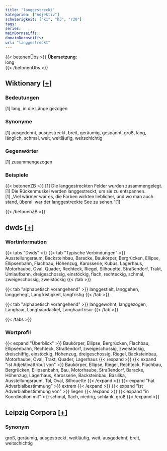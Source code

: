 ```yaml
---
title: "langgestreckt"
kategorien: ["Adjektiv"]
schwierigkeit: ["k1", "h3", "r20"]
tags:
series:
mainDornseiffs:
domainDornseiffs:
url: "langgestreckt"
---
```


{{< betonenÜbs >}}
**Übersetzung:**  
long  
{{< /betonenÜbs >}}

## Wiktionary [[+](https://de.wiktionary.org/wiki/langgestreckt)]

### Bedeutungen
[1] lang, in die Länge gezogen  

### Synonyme
[1] ausgedehnt, ausgestreckt, breit, geräumig, gespannt, groß, lang, länglich, schmal, weit, weitläufig, weitschichtig  

### Gegenwörter
[1] zusammengezogen  

### Beispiele
{{< betonenZB >}}
[1] Die langgestreckten Felder wurden zusammengelegt.  
[1] Die Rückenmuskel werden langgestreckt, um sie zu entspannen.  
[1] „Viel wärmer war es, die Farben wirkten lieblicher, und wo man auch stand, überall war der langgestreckte See zu sehen.“[1]  

{{< /betonenZB >}}


## dwds [[+](https://www.dwds.de/wb/langgestreckt)]

### Wortinformation
{{< tabs "Dwds" >}}
{{< tab "Typische Verbindungen" >}}
Ausstellungsraum, Backsteinbau, Baracke, Baukörper, Bergrücken, Ellipse, Ellipsenbahn, Flachbau, Höhenzug, Karosserie, Kubus, Lagerhaus, Motorhaube, Oval, Quader, Rechteck, Riegel, Silhouette, Straßendorf, Trakt, Umlaufbahn, dreigeschossig, einstöckig, flach, rechteckig, schmal, zweigeschossig, zweistöckig
{{< /tab >}}

{{< tab "alphabetisch vorangehend" >}}
langgestielt, langgehen, langgehegt, Langfristigkeit, langfristig
{{< /tab >}}

{{< tab "alphabetisch vorangehend" >}}
langgewohnt, langgezogen, Langhaar, Langhaardackel, Langhaarfrisur
{{< /tab >}}

{{< /tabs >}}

### Wortprofil
{{< expand "Überblick" >}} Baukörper, Ellipse, Bergrücken, Flachbau, Ellipsenbahn, Rechteck, Straßendorf, zweigeschossig, zweistöckig, dreischiffig, einstöckig, Höhenzug, dreigeschossig, Riegel, Backsteinbau, Motorhaube, Oval, Trakt, Quader, Lagerhaus {{< /expand >}}
{{< expand "ist Adjektivattribut von" >}} Baukörper, Ellipse, Riegel, Rechteck, Flachbau, Bergrücken, Ellipsenbahn, Bau, Motorhaube, Straßendorf, Baracke, Höhenzug, Lagerhaus, Karosserie, Backsteinbau, Basilika, Ausstellungsraum, Tal, Oval, Silhouette {{< /expand >}}
{{< expand "hat Adverbialbestimmung" >}} extrem {{< /expand >}}
{{< expand "ist Adverbialbestimmung von" >}} liegen {{< /expand >}}
{{< expand "in Koordination mit" >}} schmal, flach, niedrig, schlank, groß {{< /expand >}}

## Leipzig Corpora [[+](https://corpora.uni-leipzig.de/en/res?word=langgestreckt&corpusId=deu_newscrawl-public_2018)]


### Synonym
groß, geräumig, ausgestreckt, weitläufig, weit, ausgedehnt, breit, weitschichtig


